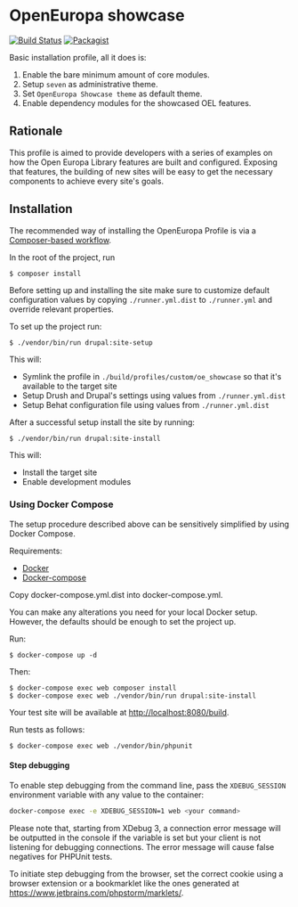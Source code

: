 # OpenEuropa showcase

[![Build Status](https://drone.fpfis.eu/api/badges/openeuropa/oe_showcase/status.svg?branch=master)](https://drone.fpfis.eu/openeuropa/oe_showcase)
[![Packagist](https://img.shields.io/packagist/v/openeuropa/oe_showcase.svg)](https://packagist.org/packages/openeuropa/oe_showcase)

Basic installation profile, all it does is:

1. Enable the bare minimum amount of core modules.
2. Setup `seven` as administrative theme.
3. Set `OpenEuropa Showcase theme` as default theme.
4. Enable dependency modules for the showcased OEL features.

## Rationale

This profile is aimed to provide developers with a series of examples on how the Open Europa Library features are built and configured. Exposing that features, the building of new sites will be easy to get the necessary components to achieve every site's goals.

## Installation

The recommended way of installing the OpenEuropa Profile is via a [Composer-based workflow][1].

In the root of the project, run

```
$ composer install
```

Before setting up and installing the site make sure to customize default configuration values by copying `./runner.yml.dist`
to `./runner.yml` and override relevant properties.

To set up the project run:

```
$ ./vendor/bin/run drupal:site-setup
```

This will:

- Symlink the profile in `./build/profiles/custom/oe_showcase` so that it's available to the target site
- Setup Drush and Drupal's settings using values from `./runner.yml.dist`
- Setup Behat configuration file using values from `./runner.yml.dist`

After a successful setup install the site by running:

```
$ ./vendor/bin/run drupal:site-install
```

This will:

- Install the target site
- Enable development modules

### Using Docker Compose

The setup procedure described above can be sensitively simplified by using Docker Compose.

Requirements:

- [Docker][2]
- [Docker-compose][3]

Copy docker-compose.yml.dist into docker-compose.yml.

You can make any alterations you need for your local Docker setup. However, the defaults should be enough to set the project up.

Run:

```
$ docker-compose up -d
```

Then:

```
$ docker-compose exec web composer install
$ docker-compose exec web ./vendor/bin/run drupal:site-install
```

Your test site will be available at [http://localhost:8080/build](http://localhost:8080/build).

Run tests as follows:

```
$ docker-compose exec web ./vendor/bin/phpunit
```

#### Step debugging

To enable step debugging from the command line, pass the `XDEBUG_SESSION` environment variable with any value to
the container:

```bash
docker-compose exec -e XDEBUG_SESSION=1 web <your command>
```

Please note that, starting from XDebug 3, a connection error message will be outputted in the console if the variable is
set but your client is not listening for debugging connections. The error message will cause false negatives for PHPUnit
tests.

To initiate step debugging from the browser, set the correct cookie using a browser extension or a bookmarklet
like the ones generated at https://www.jetbrains.com/phpstorm/marklets/.

[1]: https://www.drupal.org/docs/develop/using-composer/using-composer-to-manage-drupal-site-dependencies#managing-contributed
[2]: https://www.docker.com/get-docker
[3]: https://docs.docker.com/compose

